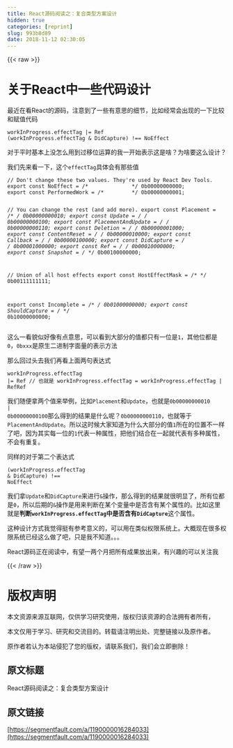 ```yaml
---
title: React源码阅读之：复合类型方案设计
hidden: true
categories: [reprint]
slug: 993b8d89
date: 2018-11-12 02:30:05
---
```


{{< raw >}}
<h1>&#x5173;&#x4E8E;React&#x4E2D;&#x4E00;&#x4E9B;&#x4EE3;&#x7801;&#x8BBE;&#x8BA1;</h1><p>&#x6700;&#x8FD1;&#x5728;&#x770B;React&#x7684;&#x6E90;&#x7801;&#xFF0C;&#x6CE8;&#x610F;&#x5230;&#x4E86;&#x4E00;&#x4E9B;&#x6709;&#x610F;&#x601D;&#x7684;&#x7EC6;&#x8282;&#xFF0C;&#x6BD4;&#x5982;&#x7ECF;&#x5E38;&#x4F1A;&#x51FA;&#x73B0;&#x7684;&#x4E00;&#x4E0B;&#x6BD4;&#x8F83;&#x548C;&#x8D4B;&#x503C;&#x4EE3;&#x7801;</p><pre><code class="js">workInProgress.effectTag |= Ref
(workInProgress.effectTag &amp; DidCapture) !== NoEffect</code></pre><p>&#x5BF9;&#x4E8E;&#x5E73;&#x65F6;&#x57FA;&#x672C;&#x4E0A;&#x6CA1;&#x600E;&#x4E48;&#x7528;&#x5230;&#x8FC7;&#x79FB;&#x4F4D;&#x8FD0;&#x7B97;&#x7684;&#x6211;&#x4E00;&#x5F00;&#x59CB;&#x8868;&#x793A;&#x8FD9;&#x662F;&#x5565;&#xFF1F;&#x4E3A;&#x5565;&#x8981;&#x8FD9;&#x4E48;&#x8BBE;&#x8BA1;&#xFF1F;</p><p>&#x6211;&#x4EEC;&#x5148;&#x6765;&#x770B;&#x4E00;&#x4E0B;&#xFF0C;&#x8FD9;&#x4E2A;<code>effectTag</code>&#x5177;&#x4F53;&#x4F1A;&#x6709;&#x90A3;&#x4E9B;&#x503C;</p><pre><code class="js">// Don&apos;t change these two values. They&apos;re used by React Dev Tools.
export const NoEffect = /*              */ 0b00000000000;
export const PerformedWork = /*         */ 0b00000000001;

// You can change the rest (and add more).
export const Placement = /*             */ 0b00000000010;
export const Update = /*                */ 0b00000000100;
export const PlacementAndUpdate = /*    */ 0b00000000110;
export const Deletion = /*              */ 0b00000001000;
export const ContentReset = /*          */ 0b00000010000;
export const Callback = /*              */ 0b00000100000;
export const DidCapture = /*            */ 0b00001000000;
export const Ref = /*                   */ 0b00010000000;
export const Snapshot = /*              */ 0b00100000000;

// Union of all host effects
export const HostEffectMask = /*        */ 0b00111111111;

export const Incomplete = /*            */ 0b01000000000;
export const ShouldCapture = /*         */ 0b10000000000;</code></pre><p>&#x8FD9;&#x4E48;&#x4E00;&#x770B;&#x8C8C;&#x4F3C;&#x597D;&#x50CF;&#x6709;&#x70B9;&#x610F;&#x601D;&#xFF0C;&#x53EF;&#x4EE5;&#x770B;&#x5230;&#x5927;&#x90E8;&#x5206;&#x7684;&#x503C;&#x90FD;&#x53EA;&#x6709;&#x4E00;&#x4F4D;&#x662F;<code>1</code>&#xFF0C;&#x5176;&#x4ED6;&#x4F4D;&#x90FD;&#x662F;<code>0</code>&#xFF0C;<code>0bxxx</code>&#x662F;&#x539F;&#x751F;&#x4E8C;&#x8FDB;&#x5236;&#x5B57;&#x9762;&#x91CF;&#x7684;&#x8868;&#x793A;&#x65B9;&#x6CD5;</p><p>&#x90A3;&#x4E48;&#x56DE;&#x8FC7;&#x5934;&#x53BB;&#x6211;&#x4EEC;&#x518D;&#x770B;&#x4E0A;&#x9762;&#x4E24;&#x53E5;&#x8868;&#x8FBE;&#x5F0F;</p><pre><code class="js">workInProgress.effectTag |= Ref
// &#x4E5F;&#x5C31;&#x662F;
workInProgress.effectTag = workInProgress.effectTag | RefRef</code></pre><p>&#x6211;&#x4EEC;&#x968F;&#x4FBF;&#x62FF;&#x4E24;&#x4E2A;&#x503C;&#x6765;&#x4E3E;&#x4F8B;&#xFF0C;&#x6BD4;&#x5982;<code>Placement</code>&#x548C;<code>Update</code>&#xFF0C;&#x4E5F;&#x5C31;&#x662F;<code>0b00000000010 | 0b00000000100</code>&#x90A3;&#x4E48;&#x5F97;&#x5230;&#x7684;&#x7ED3;&#x679C;&#x662F;&#x4EC0;&#x4E48;&#x5462;&#xFF1F;<code>0b00000000110</code>&#xFF0C;&#x4E5F;&#x5C31;&#x7B49;&#x4E8E;<code>PlacementAndUpdate</code>&#x3002;&#x6240;&#x4EE5;&#x8FD9;&#x65F6;&#x5019;&#x5927;&#x5BB6;&#x77E5;&#x9053;&#x4E3A;&#x4EC0;&#x4E48;&#x5927;&#x90E8;&#x5206;&#x7684;&#x503C;<code>1</code>&#x6240;&#x5728;&#x7684;&#x4F4D;&#x7F6E;&#x4E0D;&#x4E00;&#x6837;&#x4E86;&#x5427;&#xFF0C;&#x56E0;&#x4E3A;&#x5176;&#x5B9E;&#x6BCF;&#x4E00;&#x4F4D;&#x7684;<code>1</code>&#x4EE3;&#x8868;&#x4E00;&#x79CD;&#x5C5E;&#x6027;&#xFF0C;&#x628A;&#x4ED6;&#x4EEC;&#x7ED3;&#x5408;&#x5728;&#x4E00;&#x8D77;&#x5C31;&#x4EE3;&#x8868;&#x6709;&#x591A;&#x79CD;&#x5C5E;&#x6027;&#xFF0C;&#x4E0D;&#x4F1A;&#x6709;&#x91CD;&#x590D;&#x3002;</p><p>&#x540C;&#x6837;&#x7684;&#x5BF9;&#x4E8E;&#x7B2C;&#x4E8C;&#x4E2A;&#x8868;&#x8FBE;&#x5F0F;</p><pre><code class="js">(workInProgress.effectTag &amp; DidCapture) !== NoEffect</code></pre><p>&#x6211;&#x4EEC;&#x62FF;<code>Update</code>&#x548C;<code>DidCapture</code>&#x6765;&#x8FDB;&#x884C;<code>&amp;</code>&#x64CD;&#x4F5C;&#xFF0C;&#x90A3;&#x4E48;&#x5F97;&#x5230;&#x7684;&#x7ED3;&#x679C;&#x5C31;&#x5F88;&#x660E;&#x663E;&#x4E86;&#xFF0C;&#x6240;&#x6709;&#x4F4D;&#x90FD;&#x662F;<code>0</code>&#xFF0C;&#x6240;&#x4EE5;&#x540E;&#x671F;&#x7684;<code>&amp;</code>&#x64CD;&#x4F5C;&#x662F;&#x7528;&#x6765;&#x5224;&#x65AD;&#x5728;&#x67D0;&#x4E2A;&#x53D8;&#x91CF;&#x4E2D;&#x662F;&#x5426;&#x542B;&#x6709;&#x67D0;&#x4E2A;&#x5C5E;&#x6027;&#x7684;&#x3002;&#x6BD4;&#x5982;&#x8FD9;&#x91CC;&#x5C31;&#x662F;<strong>&#x5224;&#x65AD;<code>workInProgress.effectTag</code>&#x4E2D;&#x662F;&#x5426;&#x542B;&#x6709;<code>DidCapture</code></strong>&#x8FD9;&#x4E2A;&#x5C5E;&#x6027;&#x3002;</p><p>&#x8FD9;&#x79CD;&#x8BBE;&#x8BA1;&#x65B9;&#x5F0F;&#x6211;&#x89C9;&#x5F97;&#x633A;&#x6709;&#x53C2;&#x8003;&#x610F;&#x4E49;&#x7684;&#xFF0C;&#x53EF;&#x4EE5;&#x7528;&#x5728;&#x7C7B;&#x4F3C;&#x6743;&#x9650;&#x7CFB;&#x7EDF;&#x4E0A;&#x3002;&#x5927;&#x6982;&#x73B0;&#x5728;&#x5F88;&#x591A;&#x6743;&#x9650;&#x7CFB;&#x7EDF;&#x5DF2;&#x7ECF;&#x8FD9;&#x4E48;&#x505A;&#x4E86;&#x5427;&#xFF0C;&#x53EA;&#x662F;&#x6211;&#x4E0D;&#x77E5;&#x9053;&#x3002;&#x3002;&#x3002;</p><p>React&#x6E90;&#x7801;&#x6B63;&#x5728;&#x9605;&#x8BFB;&#x4E2D;&#xFF0C;&#x6709;&#x671B;&#x4E00;&#x4E24;&#x4E2A;&#x6708;&#x628A;&#x6240;&#x6709;&#x6210;&#x679C;&#x653E;&#x51FA;&#x6765;&#xFF0C;&#x6709;&#x5174;&#x8DA3;&#x7684;&#x53EF;&#x4EE5;&#x5173;&#x6CE8;&#x6211;</p>
{{< /raw >}}

# 版权声明
本文资源来源互联网，仅供学习研究使用，版权归该资源的合法拥有者所有，

本文仅用于学习、研究和交流目的。转载请注明出处、完整链接以及原作者。 

原作者若认为本站侵犯了您的版权，请联系我们，我们会立即删除！

## 原文标题
React源码阅读之：复合类型方案设计

## 原文链接
[https://segmentfault.com/a/1190000016284033](https://segmentfault.com/a/1190000016284033)

